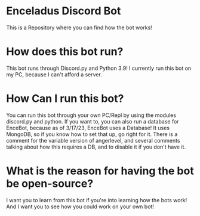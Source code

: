 # Enceladus Discord Bot
This is a Repository where you can find how the bot works!

# How does this bot run?
This bot runs through Discord.py and Python 3.9!
I currently run this bot on my PC, because I can't afford a server.

# How Can I run this bot?
You can run this bot through your own PC/Repl by using the modules discord.py and python.
If you want to, you can also run a database for EnceBot, because as of 3/17/23, EnceBot uses a Database! It uses MongoDB, so if you know how to set that up, go right for it. There is a comment for the variable version of angerlevel, and several comments talking about how this requires a DB, and to disable it if you don't have it.

# What is the reason for having the bot be open-source?
I want you to learn from this bot if you're into learning how the bots work! And I want you to see how you could work on your own bot!

